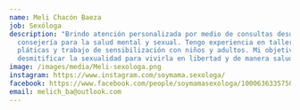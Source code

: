 ```yaml
---
name: Meli Chacón Baeza
job: Sexóloga
description: "Brindo atención personalizada por medio de consultas desde la
  consejería para la salud mental y sexual. Tengo experiencia en talleres,
  pláticas y trabajo de sensibilización con niños y adultos. Mi objetivo es
  desmitificar la sexualidad para vivirla en libertad y de manera saludable. "
image: /images/media/Meli-sexologa.png
instagram: https://www.instagram.com/soymama.sexologa/
facebook: https://www.facebook.com/people/soymamasexologa/100063633575087/
email: melich_ba@outlook.com
---
```


